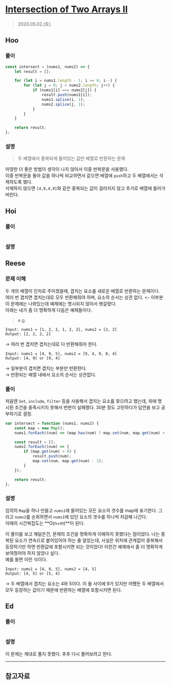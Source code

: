 # [Intersection of Two Arrays II](https://leetcode.com/explore/interview/card/top-interview-questions-easy/92/array/674/)

> 2020.05.02.(토)

## Hoo

### 풀이

```js
const intersect = (nums1, nums2) => {
	let result = [];

	for (let i = nums1.length - 1; i >= 0; i--) {
		for (let j = 0; j < nums2.length; j++) {
			if (nums1[i] === nums2[j]) {
				result.push(nums1[i]);
				nums1.splice(i, 1);
				nums2.splice(j, 1);
			}
		}
	}

	return result;
};
```

### 설명

> 두 배열에서 중복되게 들어있는 값만 배열로 반환하는 문제

마땅한 더 좋은 방법이 생각이 나지 않아서 이중 반복문을 사용했다.  
이중 반복문을 돌아 값을 하나씩 비교하면서 같으면 배열에 `push`하고 두 배열에서는 삭제하도록 했다.  
삭제하지 않으면 `[4,9,4,9]`와 같은 중복되는 값이 걸러지지 않고 추가로 배열에 들어가 버린다.

## Hoi

### 풀이

```js
```

### 설명

## Reese

### 문제 이해

두 개의 배열이 인자로 주어졌을때, 겹치는 요소를 새로운 배열로 반환하는 문제이다.<br />
여러 번 겹치면 겹치는대로 모두 반환해줘야 하며, 요소의 순서는 상관 없다. <- 이부분이 문제에는 나와있는데 예제에는 명시되지 않아서 헷갈렸다.<br />
아래는 내가 좀 더 명확하게 다듬은 예제들이다.

> e.g.

```
Input: nums1 = [1, 2, 2, 1, 2, 2], nums2 = [2, 2]
Output: [2, 2, 2, 2]
```

→ 여러 번 겹치면 겹치는대로 다 반환해줘야 한다.

```
Input: nums1 = [4, 9, 5], nums2 = [9, 4, 9, 8, 4]
Output: [4, 9] or [9, 4]
```

→ 일부분이 겹치면 겹치는 부분만 반환한다.<br />
→ 반환되는 배열 내에서 요소의 순서는 상관없다.

### 풀이

처음엔 `Set`, `include`, `filter` 등을 사용해서 겹치는 요소를 찾으려고 했는데, 위에 명시된 조건을 충족시키지 못해서 번번이 실패했다. 30분 정도 고민하다가 답안을 보고 공부하기로 결정.

```js
var intersect = function (nums1, nums2) {
	const map = new Map();
	nums1.forEach((num) => (map.has(num) ? map.set(num, map.get(num) + 1) : map.set(num, 1)));

	const result = [];
	nums2.forEach((num) => {
		if (map.get(num) > 0) {
			result.push(num);
			map.set(num, map.get(num) - 1);
		}
	});

	return result;
};
```

### 설명

임의의 `Map`을 하나 만들고 `nums1`에 들어있는 모든 요소의 갯수를 map에 표기한다. 그리고 `nums2`를 순회하면서 `nums1`에 있던 요소의 갯수를 하나씩 차감해 나간다.<br />이때의 시간복잡도는 **O(n+m)**이 된다.

이 풀이를 보고 깨달은건, 문제의 조건을 명확하게 이해하지 못했다는 점이었다. 나는 중복된 요소가 연속으로 붙어있어야 하는 줄 알았는데, 사실은 위치에 관계없이 중복해서 등장하기만 하면 반환값에 포함시키면 되는 것이었다! 이런건 예제에서 좀 더 명확하게 보여줬어야 하지 않았나 싶다.<br /> 예를 들면 이런 식이다.

```
Input: nums1 = [4, 9, 5], nums2 = [4, 5]
Output: [4, 5] or [5, 4]
```

→ 두 배열에서 겹치는 요소는 4와 5이다. 이 둘 사이에 9가 있지만 어쨌든 두 배열에서 모두 등장하는 값이기 때문에 반환하는 배열에 포함시키면 된다.

## Ed

### 풀이

```js
```

### 설명

이 문제는 제대로 풀지 못했다. 추후 다시 풀어보려고 한다.

---

## 참고자료
